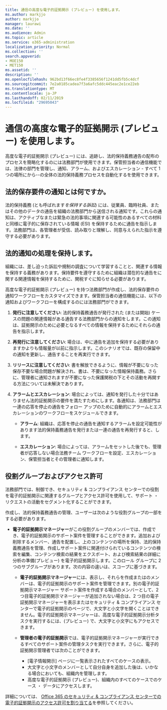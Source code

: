 ```yaml
---
title: 通信の高度な電子的証拠開示 (プレビュー) を使用します。
ms.author: markjjo
author: markjjo
manager: laurawi
ms.date: ''
ms.audience: Admin
ms.topic: article
ms.service: o365-administration
localization_priority: Normal
ms.collection: ''
search.appverid:
- MOE150
- MET150
ms.assetid: ''
description: ''
ms.openlocfilehash: 962bd13f66ec8fe4f3385656f1241dd5fb5c4dcf
ms.sourcegitcommit: 7e2a0185cadea7f3a6afc5ddc445eac2e1ce22eb
ms.translationtype: MT
ms.contentlocale: ja-JP
ms.lasthandoff: 02/11/2019
ms.locfileid: "29695043"
---
```

# <a name="work-with-communications-in-advanced-ediscovery-preview"></a>通信の高度な電子的証拠開示 (プレビュー) を使用します。

高度な電子的証拠開示 (プレビュー) には、追跡し、法的保持義務通告の配布のプロセスを簡略化するのには法務部門が使用できます。保管担当者の通信機能では、法律の部門を管理し、通知、アラーム、およびエスカレーション - すべて 1 つの場所にから--の全体の法的保持義務プロセスを自動化するを使用できます。

## <a name="what-is-a-legal-hold-notification"></a>法的保存要件の通知とは何ですか。

法的保持義務 (とも呼ばれます*を保持する訴訟*) には、従業員、臨時社員、またはその他のデータの通告を組織の法務部門から送信される通知です。これらの通知は、アクティブなまたは緊急の法的事項に関連する可能性のあるすべての材料と同様に電子的に保存されている情報 (ESI) を保持するために通告を指示します。法務部門は、各管理者が受信、読み取りと理解し、同意与えられた指示を遵守する必要があります。

## <a name="the-legal-hold-notification-process"></a>法的通知の処理を保持します。

組織には、差し迫った訴訟や規制の調査について学習することと、関連する情報を保持する義務があります。保持要件を遵守するために組織は潜在的な通告をに関する関連情報を保持するために、関税すぐに知らせる必要があります。 

高度な電子的証拠開示 (プレビュー) を持つ法務部門が作成し、法的保存要件の通知ワークフローをカスタマイズできます。保管担当者の通信機能には、以下の通知およびワークフローを構成するのには法務部門ができます。

1. **発行に注意してください**: 法的保持義務通告が発行された (または開始) ケースの問題の関連情報がある通告する法務部門からの通知をします。この通知は、証拠開示のために必要となるすべての情報を保持するためにそれらの通告を指示します。 
   
2.  **再発行に注意してください**: 場合は、中に通告を追加を保持する必要がありますかよりも情報量が以前に指示します。このシナリオでは、既存の保留中の通知を更新し、通告することを再実行できます。

3.  **リリースに注意してください**: 書を解放できるように、情報が不要になった保存不要な場合問題が解決され、書は、不要になった情報保持義務。さらに、管理者に通知されますが不要になった保護関税の下とその活動を再開する方法については未解決であります。

4. **アラームとエスカレーション**: 場合によっては、通知を発行した十分ではありません法的証拠開示の要件を満たすためにします。各通知は、法務部門は一連の応答を停止の通告をフォロー アップのために自動的にアラームとエスカレーションのワークフローをスケジュールできます。

    - **アラーム**: 組織は、応答を停止の通告を通知するアラームを設定可能性があります法的保持義務通告を発行または一連の通告を再発行すると、します。 

    - **エスカレーション**: 場合によっては、アラームをセットした後でも、管理者が応答しない場合法務チーム ワークフローを設定、エスカレーション、保管担当者とその管理者に通知します。

## <a name="role-groups-and-permissions"></a>役割グループおよびアクセス許可 

法務部門では、制御でき、セキュリティ & コンプライアンス センターでの役割を電子的証拠開示に関連するグループとアクセス許可を使用して、サポート ・ リクエストの活動をセグメント化することができます。 

作成し、法的保持義務通告の管理、ユーザーは次のような役割グループの一部をする必要があります。

- **電子的証拠開示マネージャー**がこの役割グループのメンバーでは、作成でき、電子的証拠開示のサポート案件を管理することができます。追加および削除するメンバー、通告を配置し、上のコンテンツの場所を保持、法的保持義務通告を管理、作成しサポート案件に関連付けられているコンテンツの検索を編集、コンテンツ検索の結果をエクスポート、および検索結果の詳細に分析の準備(プレビュー) を電子的証拠開示します。このロール グループに 2 つのサブグループがあります。次の内容の違いは、スコープに基づきます。

  - **電子的証拠開示マネージャー**には、表示し、それらを作成またはのメンバーは、電子的証拠開示のサポート案件を管理できます。別の電子的証拠開示マネージャー サポート案件を作成する場合のメンバーとして、2 つ目電子的証拠開示マネージャーが追加されない場合は、2 つ目の電子証拠開示マネージャーを表示またはセキュリティ & コンプライアンス センターで電子的証拠開示のページで、大文字と小文字を開くことはできません。電子的証拠開示マネージャーは、高度な電子的証拠開示分析タスクを実行するには、(プレビュー) で、大文字と小文字にもアクセスできます。

  - **管理者の電子的証拠開示**では、電子的証拠開示マネージャーが実行できるすべてのサポート案件の管理タスクを実行できます。さらに、電子的証拠開示管理者では次のことができます。
    
    - [電子情報開示] ページに一覧表示されたすべてのケースの表示。
    - 大文字と小文字のメンバーとして自分自身を追加した後は、いかなる場合においても、組織内を管理します。
    - 高度な電子的証拠開示 (プレビュー)、組織内のすべてのケースでのケース ・ データにアクセスします。

詳細については、 [Office 365 のセキュリティ & コンプライアンス センターでの電子的証拠開示のアクセス許可を割り当てる](../assign-ediscovery-permissions.md)を参照してください。